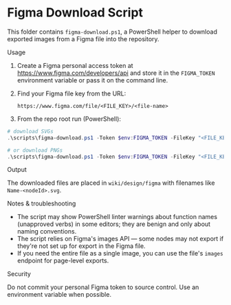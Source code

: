 # Figma Download Script

This folder contains `figma-download.ps1`, a PowerShell helper to download exported images from a Figma file into the repository.

Usage

1. Create a Figma personal access token at https://www.figma.com/developers/api and store it in the `FIGMA_TOKEN` environment variable or pass it on the command line.

2. Find your Figma file key from the URL:

   `https://www.figma.com/file/<FILE_KEY>/<file-name>`

3. From the repo root run (PowerShell):

```powershell
# download SVGs
.\scripts\figma-download.ps1 -Token $env:FIGMA_TOKEN -FileKey "<FILE_KEY>" -Format svg

# or download PNGs
.\scripts\figma-download.ps1 -Token $env:FIGMA_TOKEN -FileKey "<FILE_KEY>" -Format png
```

Output

The downloaded files are placed in `wiki/design/figma` with filenames like `Name-<nodeId>.svg`.

Notes & troubleshooting

- The script may show PowerShell linter warnings about function names (unapproved verbs) in some editors; they are benign and only about naming conventions.
- The script relies on Figma's images API — some nodes may not export if they're not set up for export in the Figma file.
- If you need the entire file as a single image, you can use the file's `images` endpoint for page-level exports.

Security

Do not commit your personal Figma token to source control. Use an environment variable when possible.
